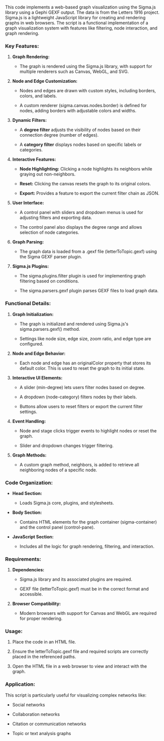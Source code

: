 This code implements a web-based graph visualization using the Sigma.js library using a Gephi GEXF output. The data is from the Letters 1916 project. Sigma.js is a lightweight JavaScript library for creating and rendering graphs in web browsers. The script is a functional implementation of a graph visualization system with features like filtering, node interaction, and graph rendering.

### Key Features:

1.  **Graph Rendering:**
    
    *   The graph is rendered using the Sigma.js library, with support for multiple renderers such as Canvas, WebGL, and SVG.
        
2.  **Node and Edge Customization:**
    
    *   Nodes and edges are drawn with custom styles, including borders, colors, and labels.
        
    *   A custom renderer (sigma.canvas.nodes.border) is defined for nodes, adding borders with adjustable colors and widths.
        
3.  **Dynamic Filters:**
    
    *   A **degree filter** adjusts the visibility of nodes based on their connection degree (number of edges).
        
    *   A **category filter** displays nodes based on specific labels or categories.
        
4.  **Interactive Features:**
    
    *   **Node Highlighting:** Clicking a node highlights its neighbors while graying out non-neighbors.
        
    *   **Reset:** Clicking the canvas resets the graph to its original colors.
        
    *   **Export:** Provides a feature to export the current filter chain as JSON.
        
5.  **User Interface:**
    
    *   A control panel with sliders and dropdown menus is used for adjusting filters and exporting data.
        
    *   The control panel also displays the degree range and allows selection of node categories.
        
6.  **Graph Parsing:**
    
    *   The graph data is loaded from a .gexf file (letterToTopic.gexf) using the Sigma GEXF parser plugin.
        
7.  **Sigma.js Plugins:**
    
    *   The sigma.plugins.filter plugin is used for implementing graph filtering based on conditions.
        
    *   The sigma.parsers.gexf plugin parses GEXF files to load graph data.
        

### Functional Details:

1.  **Graph Initialization:**
    
    *   The graph is initialized and rendered using Sigma.js's sigma.parsers.gexf() method.
        
    *   Settings like node size, edge size, zoom ratio, and edge type are configured.
        
2.  **Node and Edge Behavior:**
    
    *   Each node and edge has an originalColor property that stores its default color. This is used to reset the graph to its initial state.
        
3.  **Interactive UI Elements:**
    
    *   A slider (min-degree) lets users filter nodes based on degree.
        
    *   A dropdown (node-category) filters nodes by their labels.
        
    *   Buttons allow users to reset filters or export the current filter settings.
        
4.  **Event Handling:**
    
    *   Node and stage clicks trigger events to highlight nodes or reset the graph.
        
    *   Slider and dropdown changes trigger filtering.
        
5.  **Graph Methods:**
    
    *   A custom graph method, neighbors, is added to retrieve all neighboring nodes of a specific node.
        

### Code Organization:

*   **Head Section:**
    
    *   Loads Sigma.js core, plugins, and stylesheets.
        
*   **Body Section:**
    
    *   Contains HTML elements for the graph container (sigma-container) and the control panel (control-pane).
        
*   **JavaScript Section:**
    
    *   Includes all the logic for graph rendering, filtering, and interaction.
        

### Requirements:

1.  **Dependencies:**
    
    *   Sigma.js library and its associated plugins are required.
        
    *   GEXF file (letterToTopic.gexf) must be in the correct format and accessible.
        
2.  **Browser Compatibility:**
    
    *   Modern browsers with support for Canvas and WebGL are required for proper rendering.
        

### Usage:

1.  Place the code in an HTML file.
    
2.  Ensure the letterToTopic.gexf file and required scripts are correctly placed in the referenced paths.
    
3.  Open the HTML file in a web browser to view and interact with the graph.
    

### Application:

This script is particularly useful for visualizing complex networks like:

*   Social networks
    
*   Collaboration networks
    
*   Citation or communication networks
    
*   Topic or text analysis graphs

